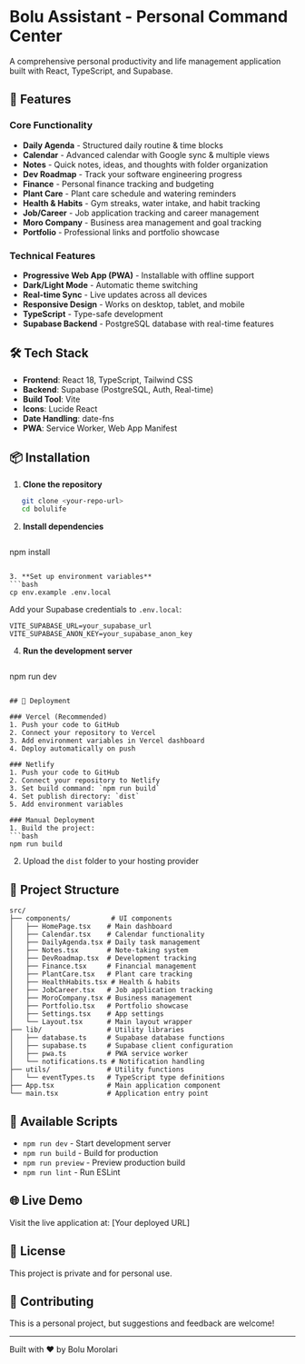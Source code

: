 # Bolu Assistant - Personal Command Center

A comprehensive personal productivity and life management application built with React, TypeScript, and Supabase.

## 🚀 Features

### Core Functionality
- **Daily Agenda** - Structured daily routine & time blocks
- **Calendar** - Advanced calendar with Google sync & multiple views
- **Notes** - Quick notes, ideas, and thoughts with folder organization
- **Dev Roadmap** - Track your software engineering progress
- **Finance** - Personal finance tracking and budgeting
- **Plant Care** - Plant care schedule and watering reminders
- **Health & Habits** - Gym streaks, water intake, and habit tracking
- **Job/Career** - Job application tracking and career management
- **Moro Company** - Business area management and goal tracking
- **Portfolio** - Professional links and portfolio showcase

### Technical Features
- **Progressive Web App (PWA)** - Installable with offline support
- **Dark/Light Mode** - Automatic theme switching
- **Real-time Sync** - Live updates across all devices
- **Responsive Design** - Works on desktop, tablet, and mobile
- **TypeScript** - Type-safe development
- **Supabase Backend** - PostgreSQL database with real-time features

## 🛠️ Tech Stack

- **Frontend**: React 18, TypeScript, Tailwind CSS
- **Backend**: Supabase (PostgreSQL, Auth, Real-time)
- **Build Tool**: Vite
- **Icons**: Lucide React
- **Date Handling**: date-fns
- **PWA**: Service Worker, Web App Manifest

## 📦 Installation

1. **Clone the repository**
```bash
   git clone <your-repo-url>
   cd bolulife
   ```

2. **Install dependencies**
   ```bash
npm install
   ```

3. **Set up environment variables**
   ```bash
   cp env.example .env.local
   ```
   Add your Supabase credentials to `.env.local`:
   ```
   VITE_SUPABASE_URL=your_supabase_url
   VITE_SUPABASE_ANON_KEY=your_supabase_anon_key
   ```

4. **Run the development server**
   ```bash
npm run dev
```

## 🚀 Deployment

### Vercel (Recommended)
1. Push your code to GitHub
2. Connect your repository to Vercel
3. Add environment variables in Vercel dashboard
4. Deploy automatically on push

### Netlify
1. Push your code to GitHub
2. Connect your repository to Netlify
3. Set build command: `npm run build`
4. Set publish directory: `dist`
5. Add environment variables

### Manual Deployment
1. Build the project:
```bash
npm run build
   ```
2. Upload the `dist` folder to your hosting provider

## 📁 Project Structure

```
src/
├── components/          # UI components
│   ├── HomePage.tsx    # Main dashboard
│   ├── Calendar.tsx    # Calendar functionality
│   ├── DailyAgenda.tsx # Daily task management
│   ├── Notes.tsx       # Note-taking system
│   ├── DevRoadmap.tsx  # Development tracking
│   ├── Finance.tsx     # Financial management
│   ├── PlantCare.tsx   # Plant care tracking
│   ├── HealthHabits.tsx # Health & habits
│   ├── JobCareer.tsx   # Job application tracking
│   ├── MoroCompany.tsx # Business management
│   ├── Portfolio.tsx   # Portfolio showcase
│   ├── Settings.tsx    # App settings
│   └── Layout.tsx      # Main layout wrapper
├── lib/                # Utility libraries
│   ├── database.ts     # Supabase database functions
│   ├── supabase.ts     # Supabase client configuration
│   ├── pwa.ts          # PWA service worker
│   └── notifications.ts # Notification handling
├── utils/              # Utility functions
│   └── eventTypes.ts   # TypeScript type definitions
├── App.tsx             # Main application component
└── main.tsx            # Application entry point
```

## 🔧 Available Scripts

- `npm run dev` - Start development server
- `npm run build` - Build for production
- `npm run preview` - Preview production build
- `npm run lint` - Run ESLint

## 🌐 Live Demo

Visit the live application at: [Your deployed URL]

## 📝 License

This project is private and for personal use.

## 🤝 Contributing

This is a personal project, but suggestions and feedback are welcome!

---

Built with ❤️ by Bolu Morolari
